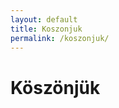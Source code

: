 ```yaml
---
layout: default
title: Koszonjuk
permalink: /koszonjuk/
---
```

<div class="headline">
    <h1>Köszönjük</h1>
</div>
